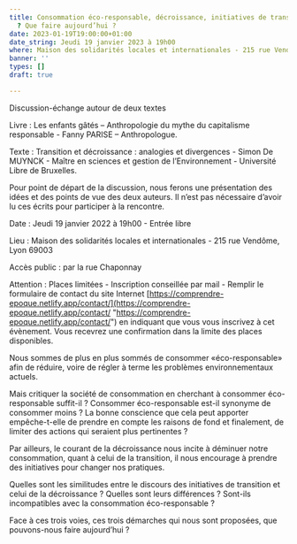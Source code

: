 ```yaml
---
title: Consommation éco-responsable, décroissance, initiatives de transition écologique
  ? Que faire aujourd’hui ?
date: 2023-01-19T19:00:00+01:00
date_string: Jeudi 19 janvier 2023 à 19h00
where: Maison des solidarités locales et internationales - 215 rue Vendôme, Lyon 6900
banner: ''
types: []
draft: true

---
```

Discussion-échange autour de deux textes

Livre : Les enfants gâtés – Anthropologie du mythe du capitalisme responsable - Fanny PARISE – Anthropologue.

Texte : Transition et décroissance : analogies et divergences - Simon De MUYNCK - Maître en sciences et gestion de l’Environnement - Université Libre de Bruxelles.

Pour point de départ de la discussion, nous ferons une présentation des idées et des points de vue des deux auteurs. Il n’est pas nécessaire d’avoir lu ces écrits pour participer à la rencontre.

Date : Jeudi 19 janvier 2022 à 19h00 - Entrée libre

Lieu : Maison des solidarités locales et internationales - 215 rue Vendôme, Lyon 69003

Accès public : par la rue Chaponnay

Attention : Places limitées - Inscription conseillée par mail - Remplir le formulaire de contact du site Internet [https://comprendre-epoque.netlify.app/contact/](https://comprendre-epoque.netlify.app/contact/ "https://comprendre-epoque.netlify.app/contact/") en indiquant que vous vous inscrivez à cet évènement. Vous recevrez une confirmation dans la limite des places disponibles.

Nous sommes de plus en plus sommés de consommer «éco-responsable» afin de réduire, voire de régler à terme les problèmes environnementaux actuels.

Mais critiquer la société de consommation en cherchant à consommer éco-responsable suffit-il ? Consommer éco-responsable est-il synonyme de consommer moins ? La bonne conscience que cela peut apporter empêche-t-elle de prendre en compte les raisons de fond et finalement, de limiter des actions qui seraient plus pertinentes ?

Par ailleurs, le courant de la décroissance nous incite à déminuer notre consommation, quant à celui de la transition, il nous encourage à prendre des initiatives pour changer nos pratiques.

Quelles sont les similitudes entre le discours des initiatives de transition et celui de la décroissance ? Quelles sont leurs différences ? Sont-ils incompatibles avec la consommation éco-responsable ?

Face à ces trois voies, ces trois démarches qui nous sont proposées, que pouvons-nous faire aujourd’hui ?